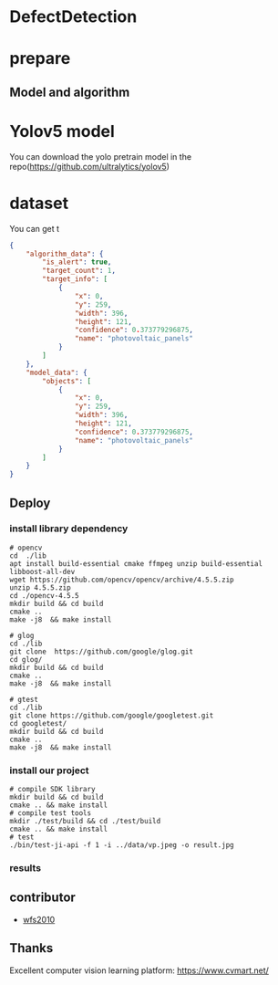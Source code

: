 # DefectDetection

# prepare 

## Model and algorithm

# Yolov5 model
You can download the yolo pretrain model in the repo(https://github.com/ultralytics/yolov5)

# dataset 
You can get t


```json
{
    "algorithm_data": {
        "is_alert": true,
        "target_count": 1,
        "target_info": [
            {
                "x": 0,
                "y": 259,
                "width": 396,
                "height": 121,
                "confidence": 0.373779296875,
                "name": "photovoltaic_panels"
            }
        ]
    },
    "model_data": {
        "objects": [
            {
                "x": 0,
                "y": 259,
                "width": 396,
                "height": 121,
                "confidence": 0.373779296875,
                "name": "photovoltaic_panels"
            }
        ]
    }
}

```

## Deploy

### install library dependency 
```shell
# opencv
cd  ./lib
apt install build-essential cmake ffmpeg unzip build-essential libboost-all-dev
wget https://github.com/opencv/opencv/archive/4.5.5.zip
unzip 4.5.5.zip
cd ./opencv-4.5.5
mkdir build && cd build
cmake .. 
make -j8  && make install

# glog
cd ./lib
git clone  https://github.com/google/glog.git
cd glog/
mkdir build && cd build
cmake ..
make -j8  && make install

# gtest
cd ./lib
git clone https://github.com/google/googletest.git
cd googletest/
mkdir build && cd build
cmake ..
make -j8  && make install
```

### install our project
```shell
# compile SDK library
mkdir build && cd build
cmake .. && make install
# compile test tools
mkdir ./test/build && cd ./test/build
cmake .. && make install
# test 
./bin/test-ji-api -f 1 -i ../data/vp.jpeg -o result.jpg
```
### results

## contributor
- [wfs2010](https://github.com/wfs2010)

## Thanks
Excellent computer vision learning platform: https://www.cvmart.net/

